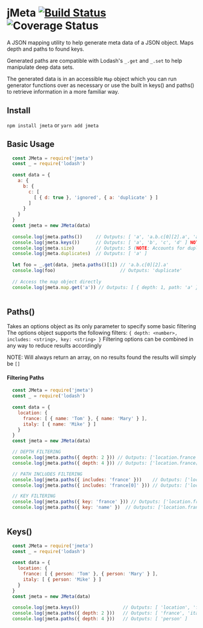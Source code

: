 

# jMeta [![Build Status](https://travis-ci.com/SWoskowiak/jMeta.svg?branch=master)](https://travis-ci.com/SWoskowiak/jMeta) ![Coverage Status](https://coveralls.io/repos/github/SWoskowiak/jMeta/badge.svg?branch=master)

A JSON mapping utility to help generate meta data of a JSON object. Maps depth and paths to found keys.

Generated paths are compatible with Lodash's `_.get` and `_.set` to help manipulate deep data sets.

The generated data is in an accessible `Map` object which you can run generator functions over as necessary or use the built in keys() and paths() to retrieve information in a more familiar way.

## Install

`npm install jmeta` or `yarn add jmeta`

## Basic Usage 
```javascript
  const JMeta = require('jmeta')
  const _ = require('lodash')
  
  const data = {
    a: {
      b: {
        c: [
          [ { d: true }, 'ignored', { a: 'duplicate' } ]
        ]
      }
    }
  }
  const jmeta = new JMeta(data)
  
  console.log(jmeta.paths())     // Outputs: [ 'a', 'a.b.c[0][2].a', 'a.b', 'a.b.c', 'a.b.c[0][0].d' ]
  console.log(jmeta.keys())      // Outputs: [ 'a', 'b', 'c', 'd' ] NOTE: Unique keys
  console.log(jmeta.size)        // Outputs: 5 (NOTE: Accounts for duplicate found keys)
  console.log(jmeta.duplicates)  // Outputs: [ 'a' ]
  
  let foo = _.get(data, jmeta.paths()[1]) // 'a.b.c[0][2].a'
  console.log(foo)                        // Outputs: 'duplicate'
  
  // Access the map object directly
  console.log(jmeta.map.get('a')) // Outputs: [ { depth: 1, path: 'a' }, { depth: 6, path: 'a.b.c[0][2].a' } ]
  
```

## Paths()
Takes an options object as its only parameter to specify some basic filtering
The options object supports the following filters: `{ depth: <number>, includes: <string>, key: <string> }`
Filtering options can be combined in any way to reduce results accordingly

NOTE: Will always return an array, on no results found the results will simply be `[]`
#### Filtering Paths
```javascript
  const JMeta = require('jmeta')
  const _ = require('lodash')
  
  const data = {
    location: {
      france: [ { name: 'Tom' }, { name: 'Mary' } ],
      italy: [ { name: 'Mike' } ]
    }
  }
  const jmeta = new JMeta(data)

  // DEPTH FILTERING
  console.log(jmeta.paths({ depth: 2 })) // Outputs: ['location.france', 'location.italy']
  console.log(jmeta.paths({ depth: 4 })) // Outputs: ['location.france[0].name', 'location.france[1].name', 'location.italy[0].name']

  // PATH INCLUDES FILTERING
  console.log(jmeta.paths({ includes: 'france' }))    // Outputs: ['location.france', 'location.france[0].name', 'location.france[1].name']
  console.log(jmeta.paths({ includes: 'france[0]' })) // Outputs: ['location.france[0].name']

  // KEY FILTERING
  console.log(jmeta.paths({ key: 'france' })) // Outputs: ['location.france']
  console.log(jmeta.paths({ key: 'name' })  // Outputs: ['location.france[0].name', 'location.france[1].name', 'location.italy[0].name']
  
```
## Keys()
```javascript
  const JMeta = require('jmeta')
  const _ = require('lodash')
  
  const data = {
    location: {
      france: [ { person: 'Tom' }, { person: 'Mary' } ],
      italy: [ { person: 'Mike' } ]
    }
  }
  const jmeta = new JMeta(data)
  
  console.log(jmeta.keys())                // Outputs: [ 'location', 'france', 'person', 'italy' ] NOTE: Returns unique found keys only
  console.log(jmeta.paths({ depth: 2 }))   // Outputs: [ 'france', 'italy' ]
  console.log(jmeta.paths({ depth: 4 }))   // Outputs: [ 'person' ]
  
```
